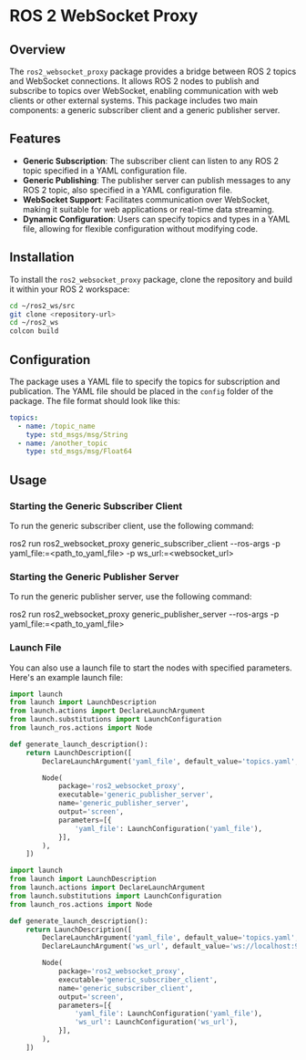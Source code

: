 # ROS 2 WebSocket Proxy

## Overview

The `ros2_websocket_proxy` package provides a bridge between ROS 2 topics and WebSocket connections. It allows ROS 2 nodes to publish and subscribe to topics over WebSocket, enabling communication with web clients or other external systems. This package includes two main components: a generic subscriber client and a generic publisher server.

## Features

- **Generic Subscription**: The subscriber client can listen to any ROS 2 topic specified in a YAML configuration file.
- **Generic Publishing**: The publisher server can publish messages to any ROS 2 topic, also specified in a YAML configuration file.
- **WebSocket Support**: Facilitates communication over WebSocket, making it suitable for web applications or real-time data streaming.
- **Dynamic Configuration**: Users can specify topics and types in a YAML file, allowing for flexible configuration without modifying code.

## Installation

To install the `ros2_websocket_proxy` package, clone the repository and build it within your ROS 2 workspace:

```bash
cd ~/ros2_ws/src
git clone <repository-url>
cd ~/ros2_ws
colcon build
```

## Configuration

The package uses a YAML file to specify the topics for subscription and publication. The YAML file should be placed in the `config` folder of the package. The file format should look like this:

```yaml
topics:
  - name: /topic_name
    type: std_msgs/msg/String
  - name: /another_topic
    type: std_msgs/msg/Float64
```

## Usage

### Starting the Generic Subscriber Client

To run the generic subscriber client, use the following command:

ros2 run ros2_websocket_proxy generic_subscriber_client --ros-args -p yaml_file:=<path_to_yaml_file> -p ws_url:=<websocket_url>

### Starting the Generic Publisher Server

To run the generic publisher server, use the following command:

ros2 run ros2_websocket_proxy generic_publisher_server --ros-args -p yaml_file:=<path_to_yaml_file>

### Launch File

You can also use a launch file to start the nodes with specified parameters. Here's an example launch file:

```python
import launch
from launch import LaunchDescription
from launch.actions import DeclareLaunchArgument
from launch.substitutions import LaunchConfiguration
from launch_ros.actions import Node

def generate_launch_description():
    return LaunchDescription([
        DeclareLaunchArgument('yaml_file', default_value='topics.yaml', description='Path to the YAML file'),

        Node(
            package='ros2_websocket_proxy',
            executable='generic_publisher_server',
            name='generic_publisher_server',
            output='screen',
            parameters=[{
                'yaml_file': LaunchConfiguration('yaml_file'),
            }],
        ),
    ])
```

```python
import launch
from launch import LaunchDescription
from launch.actions import DeclareLaunchArgument
from launch.substitutions import LaunchConfiguration
from launch_ros.actions import Node

def generate_launch_description():
    return LaunchDescription([
        DeclareLaunchArgument('yaml_file', default_value='topics.yaml', description='Path to the YAML file'),
        DeclareLaunchArgument('ws_url', default_value='ws://localhost:9090', description='WebSocket server URL'),

        Node(
            package='ros2_websocket_proxy',
            executable='generic_subscriber_client',
            name='generic_subscriber_client',
            output='screen',
            parameters=[{
                'yaml_file': LaunchConfiguration('yaml_file'),
                'ws_url': LaunchConfiguration('ws_url'),
            }],
        ),
    ])

```
